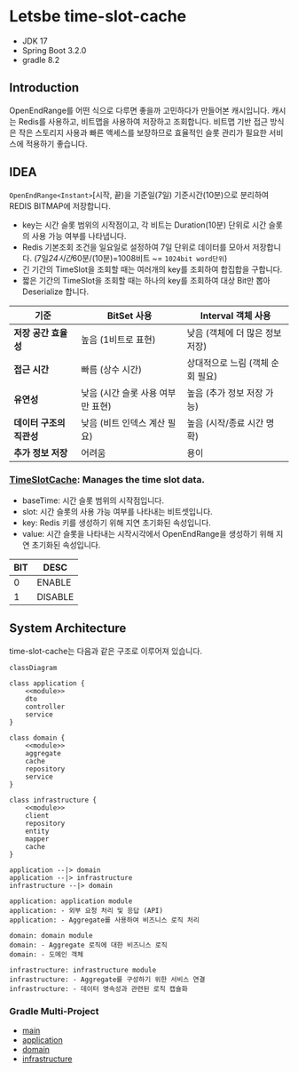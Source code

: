 # Letsbe time-slot-cache

- JDK 17
- Spring Boot 3.2.0
- gradle 8.2

## Introduction

OpenEndRange<Instant>를 어떤 식으로 다루면 좋을까 고민하다가 만들어본 캐시입니다.
캐시는 Redis를 사용하고, 비트맵을 사용하여 저장하고 조회합니다.
비트맵 기반 접근 방식은 작은 스토리지 사용과 빠른 액세스를 보장하므로 효율적인 슬롯 관리가 필요한 서비스에 적용하기 좋습니다.

## IDEA

`OpenEndRange<Instant>`[시작, 끝)을 기준일(7일) 기준시간(10분)으로 분리하여 REDIS BITMAP에 저장합니다.
- key는 시간 슬롯 범위의 시작점이고, 각 비트는 Duration(10분) 단위로 시간 슬롯의 사용 가능 여부를 나타냅니다.
- Redis 기본조회 조건을 일요일로 설정하여 7일 단위로 데이터를 모아서 저장합니다. (7일*24시간*60분/(10분)=1008비트 ~= `1024bit word단위`)
- 긴 기간의 TimeSlot을 조회할 때는 여러개의 key를 조회하여 합집합을 구합니다.
- 짧은 기간의 TimeSlot을 조회할 때는 하나의 key를 조회하여 대상 Bit만 뽑아 Deserialize 합니다.

| 기준 | BitSet 사용 | Interval 객체 사용 |
| --- | --- | --- |
| **저장 공간 효율성** | 높음 (1비트로 표현) | 낮음 (객체에 더 많은 정보 저장) |
| **접근 시간** | 빠름 (상수 시간) | 상대적으로 느림 (객체 순회 필요) |
| **유연성** | 낮음 (시간 슬롯 사용 여부만 표현) | 높음 (추가 정보 저장 가능) |
| **데이터 구조의 직관성** | 낮음 (비트 인덱스 계산 필요) | 높음 (시작/종료 시간 명확) |
| **추가 정보 저장** | 어려움 | 용이 |


### [TimeSlotCache](./subprojects/domain/src/main/kotlin/com/letsbe/domain/time/cache/TimeSlotCache.kt): Manages the time slot data.
  - baseTime: 시간 슬롯 범위의 시작점입니다.
  - slot: 시간 슬롯의 사용 가능 여부를 나타내는 비트셋입니다.
  - key: Redis 키를 생성하기 위해 지연 초기화된 속성입니다.
  - value: 시간 슬롯을 나타내는 시작시각에서 OpenEndRange을 생성하기 위해 지연 초기화된 속성입니다.

|BIT| DESC    |
|---|---------|
|0| ENABLE  |
|1| DISABLE |

## System Architecture

time-slot-cache는 다음과 같은 구조로 이루어져 있습니다.

```mermaid
classDiagram

class application {
    <<module>>
    dto
    controller
    service
}

class domain {
    <<module>>
    aggregate
    cache
    repository
    service
}

class infrastructure {
    <<module>>
    client
    repository
	entity
	mapper
	cache
}

application --|> domain
application --|> infrastructure
infrastructure --|> domain

application: application module
application: - 외부 요청 처리 및 응답 (API)
application: - Aggregate를 사용하여 비즈니스 로직 처리

domain: domain module
domain: - Aggregate 로직에 대한 비즈니스 로직
domain: - 도메인 객체

infrastructure: infrastructure module
infrastructure: - Aggregate를 구성하기 위한 서비스 연결
infrastructure: - 데이터 영속성과 관련된 로직 캡슐화
```

### Gradle Multi-Project
- [main](./build.gradle.kts)
- [application](./subprojects/application/build.gradle.kts)
- [domain](./subprojects/domain/build.gradle.kts)
- [infrastructure](./subprojects/infrastructure/build.gradle.kts)

